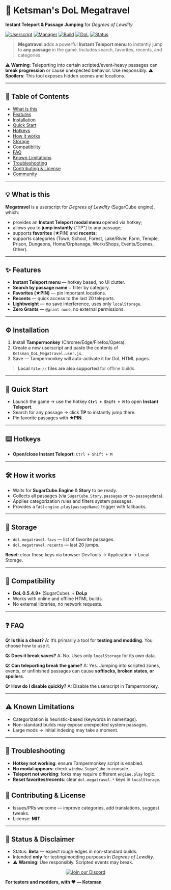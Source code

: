 # 🌌 Ketsman's DoL **Megatravel**

**Instant Teleport & Passage Jumping** for *Degrees of Lewdity*

[![Userscript](https://img.shields.io/badge/type-Userscript-2ea44f)](#-what-is-this)
[![Manager](https://img.shields.io/badge/manager-Tampermonkey-blue)](#-installation)
[![Build](https://img.shields.io/badge/Test%20Build-2376-7bff5f)](#-changelog)
[![DoL](https://img.shields.io/badge/DoL-0.5.4.9%2B-6f42c1)](#-compatibility)
[![Status](https://img.shields.io/badge/status-Beta-yellow)](#-status--disclaimer)

> **Megatravel** adds a powerful **Instant Teleport menu** to instantly jump to **any passage** in the game. Includes search, favorites, recents, and categories.

⚠️ **Warning**: Teleporting into certain scripted/event-heavy passages can **break progression** or cause unexpected behavior. Use responsibly.
⚠️ **Spoilers**: This tool exposes hidden scenes and locations.

---

## 🧭 Table of Contents

* [What is this](#-what-is-this)
* [Features](#-features)
* [Installation](#-installation)
* [Quick Start](#-quick-start)
* [Hotkeys](#-hotkeys)
* [How it works](#-how-it-works)
* [Storage](#-storage)
* [Compatibility](#-compatibility)
* [FAQ](#-faq)
* [Known Limitations](#-known-limitations)
* [Troubleshooting](#-troubleshooting)
* [Contributing & License](#-contributing--license)
* [Community](#-community)

---

## 💡 What is this

**Megatravel** is a userscript for *Degrees of Lewdity* (SugarCube engine), which:

* provides an **Instant Teleport modal menu** opened via hotkey;
* allows you to **jump instantly** ("TP") to any passage;
* supports **favorites** (★PIN) and **recents**;
* supports categories (Town, School, Forest, Lake/River, Farm, Temple, Prison, Dungeons, Home/Orphanage, Work/Shops, Events/Scenes, Other).

---

## ✨ Features

* **Instant Teleport menu** — hotkey based, no UI clutter.
* **Search by passage name** + filter by category.
* **Favorites (★PIN)** — pin important locations.
* **Recents** — quick access to the last 20 teleports.
* **Lightweight** — no save interference, uses only `localStorage`.
* **Zero Grants** — `@grant none`, no external permissions.

---

## ⚙️ Installation

1. Install **Tampermonkey** (Chrome/Edge/Firefox/Opera).
2. Create a new userscript and paste the contents of `Ketsman_DoL_Megatravel.user.js`.
3. Save — Tampermonkey will auto-activate it for DoL HTML pages.

> **Local `file://` files are also supported** for offline builds.



---

## 🚀 Quick Start

* Launch the game → use the hotkey **`Ctrl + Shift + M`** to open **Instant Teleport**.
* Search for any passage → click **TP** to instantly jump there.
* Pin favorite passages with **★PIN**.

---

## ⌨️ Hotkeys
* **Open/close Instant Teleport**: `Ctrl + Shift + M`
---

## 🛠 How it works

* Waits for **SugarCube.Engine** & **Story** to be ready.
* Collects all passages (via `SugarCube.Story.passages` or `tw-passagedata`).
* Applies categorization rules and filters system passages.
* Provides a fast `engine.play(passageName)` trigger with fallbacks.

---

## 🧩 Storage

* `dol.megatravel.favs` — list of favorite passages.
* `dol.megatravel.recents` — last 20 jumps.

**Reset**: clear these keys via browser DevTools → Application → Local Storage.

---

## 🔗 Compatibility

* **DoL 0.5.4.9+** (SugarCube). + **DoLp**
* Works with online and offline HTML builds.
* No external libraries, no network requests.

---

## ❓ FAQ

**Q: Is this a cheat?**
A: It’s primarily a tool for **testing and modding**. You choose how to use it.

**Q: Does it break saves?**
A: No. Uses only `localStorage` for its own data.

**Q: Can teleporting break the game?**
A: Yes. Jumping into scripted zones, events, or unfinished passages can cause **softlocks, broken states, or spoilers**.

**Q: How do I disable quickly?**
A: Disable the userscript in Tampermonkey.

---

## ⚠️ Known Limitations

* Categorization is heuristic-based (keywords in name/tags).
* Non-standard builds may expose unexpected system passages.
* Large mods → initial indexing may take a moment.

---

## 🧯 Troubleshooting

* **Hotkey not working**: ensure Tampermonkey script is enabled.
* **No modal appears**: check `window.SugarCube` in console.
* **Teleport not working**: forks may require different `engine.play` logic.
* **Reset favorites/recents**: clear `dol.megatravel.*` keys in `localStorage`.

## 🤝 Contributing & License

* Issues/PRs welcome — improve categories, add translations, suggest tweaks.
* License: **MIT**.

---

## 🧪 Status & Disclaimer

* Status: **Beta** — expect rough edges in non-standard builds.
* Intended **only** for testing/modding purposes in *Degrees of Lewdity*.
* ⚠️ **Warning**: Use responsibly. Scripted events may break.

<p align="center">
  <a href="https://discord.gg/mGpRSn9qMF" target="_blank" rel="noopener noreferrer">
    <img alt="Join our Discord" src="https://img.shields.io/badge/Join%20the%20DoL%20Modders%20Server-Discord-5865F2?logo=discord&logoColor=white" />
  </a>
</p>


**For testers and modders, with ❤️ — Ketsman**
